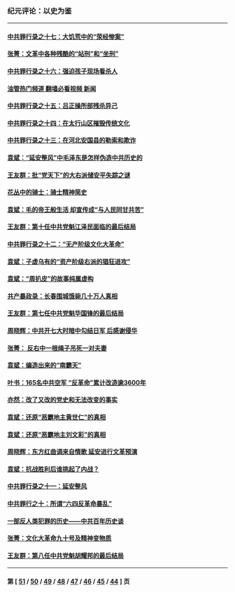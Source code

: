 ### 纪元评论：以史为鉴
---
#### [中共罪行录之十七：大饥荒中的“荥经惨案”](../../pages/nsc1028/n12971424.md?05250330) 
#### [张菁：文革中各种残酷的“站刑”和“坐刑”](../../pages/nsc1028/n12970477.md?05250330) 
#### [中共罪行录之十六：强迫孩子现场看杀人](../../pages/nsc1028/n12967431.md?05250330) 
#### [油管热门频道 翻墙必看视频 新闻](ok?05250330)
#### [中共罪行录之十五：吕正操所部残杀异己](../../pages/nsc1028/n12965097.md?05250330) 
#### [中共罪行录之十四：在太行山区摧毁传统文化](../../pages/nsc1028/n12962619.md?05250330) 
#### [中共罪行录之十三：在河北安国县的勒索和欺诈](../../pages/nsc1028/n12959911.md?05250330) 
#### [袁斌：“延安整风”中毛泽东是怎样伪造中共历史的](../../pages/nsc1028/n12957562.md?05250330) 
#### [王友群：批“党天下”的大右派储安平失踪之谜](../../pages/nsc1028/n12954229.md?05250330) 
#### [花丛中的骑士：骑士精神简史](../../pages/nsc1028/n12952850.md?05250330) 
#### [袁斌：毛的帝王般生活 却宣传成“与人民同甘共苦”](../../pages/nsc1028/n12938801.md?05250330) 
#### [王友群：第十任中共党魁江泽民面临的最后结局](../../pages/nsc1028/n12933748.md?05250330) 
#### [中共罪行录之十二：“无产阶级文化大革命”](../../pages/nsc1028/n12928000.md?05250330) 
#### [袁斌：子虚乌有的“资产阶级右派的猖狂进攻”](../../pages/nsc1028/n12925599.md?05250330) 
#### [袁斌：“周扒皮”的故事纯属虚构](../../pages/nsc1028/n12923274.md?05250330) 
#### [共产暴政录：长春围城饿毙几十万人真相](../../pages/nsc1028/n10757327.md?05250330) 
#### [王友群：第七任中共党魁华国锋的最后结局](../../pages/nsc1028/n12918457.md?05250330) 
#### [周晓辉：中共开七大时暗中勾结日军 后感谢侵华](../../pages/nsc1028/n12921960.md?05250330) 
#### [张菁： 反右中一根绳子吊死一对夫妻](../../pages/nsc1028/n12921925.md?05250330) 
#### [袁斌：编造出来的“南霸天”](../../pages/nsc1028/n12921133.md?05250330) 
#### [叶书：165名中共空军 “反革命”累计改造逾3600年](../../pages/nsc1028/n12920034.md?05250330) 
#### [亦然：改了又改的党史和无法改变的事实](../../pages/nsc1028/n12919443.md?05250330) 
#### [袁斌：还原“恶霸地主黄世仁”的真相](../../pages/nsc1028/n12918879.md?05250330) 
#### [袁斌：还原“恶霸地主刘文彩”的真相](../../pages/nsc1028/n12917801.md?05250330) 
#### [周晓辉：东方红曲调来自情歌 延安进行文革预演](../../pages/nsc1028/n12914429.md?05250330) 
#### [袁斌：抗战胜利后谁挑起了内战？](../../pages/nsc1028/n12910568.md?05250330) 
#### [中共罪行录之十一：延安整风](../../pages/nsc1028/n12908179.md?05250330) 
#### [中共罪行之十：所谓“六四反革命暴乱”](../../pages/nsc1028/n12905872.md?05250330) 
#### [一部反人类犯罪的历史——中共百年历史谈](../../pages/nsc1028/n12905134.md?05250330) 
#### [张菁：文化大革命九十号及精神变物质](../../pages/nsc1028/n12904529.md?05250330) 
#### [王友群：第八任中共党魁胡耀邦的最后结局](../../pages/nsc1028/n12902918.md?05250330) 

---
#### 第 [ [51](./51.md?05250330) / [50](./50.md?05250330) / [49](./49.md?05250330) / [48](./48.md?05250330) / [47](./47.md?05250330) / [46](./46.md?05250330) / [45](./45.md?05250330) / [44](./44.md?05250330) ] 页
